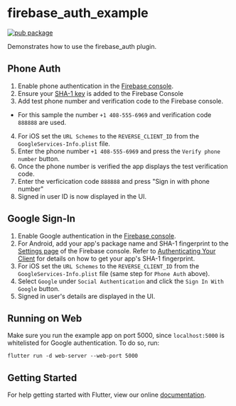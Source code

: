 # firebase_auth_example

[![pub package](https://img.shields.io/pub/v/firebase_auth.svg)](https://pub.dev/packages/firebase_auth)

Demonstrates how to use the firebase_auth plugin.

## Phone Auth

1. Enable phone authentication in the [Firebase console]((https://console.firebase.google.com/u/0/project/_/authentication/providers)).
2. Ensure your [SHA-1 key](https://firebase.flutter.dev/docs/installation/android#generating-android-credentials) is added to the Firebase Console
3. Add test phone number and verification code to the Firebase console.
  - For this sample the number `+1 408-555-6969` and verification code `888888` are used.
4. For iOS set the `URL Schemes` to the `REVERSE_CLIENT_ID` from the `GoogleServices-Info.plist` file.
5. Enter the phone number `+1 408-555-6969` and press the `Verify phone number` button.
6. Once the phone number is verified the app displays the test
   verification code.
7. Enter the verficication code `888888` and press "Sign in with phone number"
8. Signed in user ID is now displayed in the UI.

## Google Sign-In

1. Enable Google authentication in the [Firebase console](https://console.firebase.google.com/u/0/project/_/authentication/providers).
1. For Android, add your app's package name and SHA-1 fingerprint to the [Settings page](https://console.firebase.google.com/project/_/settings/general) of the Firebase console. Refer to [Authenticating Your Client]('https://developers.google.com/android/guides/client-auth') for details on how to get your app's SHA-1 fingerprint.
1. For iOS set the `URL Schemes` to the `REVERSE_CLIENT_ID` from the `GoogleServices-Info.plist` file (same step for `Phone Auth` above).
1. Select `Google` under `Social Authentication` and click the `Sign In With Google` button.
1. Signed in user's details are displayed in the UI.

## Running on Web

Make sure you run the example app on port 5000, since `localhost:5000` is
whitelisted for Google authentication. To do so, run:

```
flutter run -d web-server --web-port 5000
```

## Getting Started

For help getting started with Flutter, view our online
[documentation](http://flutter.io/).
